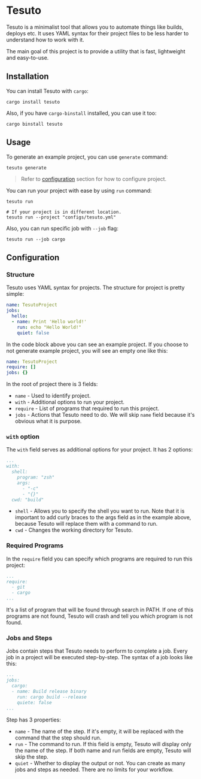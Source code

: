 # Tesuto

Tesuto is a minimalist tool that allows you to automate things like builds, deploys etc. It uses YAML syntax for their project files to be less harder to understand how to work with it.

The main goal of this project is to provide a utility that is fast, lightweight and easy-to-use.

## Installation

You can install Tesuto with `cargo`:

```shell
cargo install tesuto
```

Also, if you have `cargo-binstall` installed, you can use it too:

```shell
cargo binstall tesuto
```

## Usage

To generate an example project, you can use `generate` command:

```shell
tesuto generate
```

> Refer to [configuration](#configuration) section for how to configure project.

You can run your project with ease by using `run` command:

```shell
tesuto run

# If your project is in different location.
tesuto run --project "configs/tesuto.yml"
```

Also, you can run specific job with `--job` flag:

```shell
tesuto run --job cargo
```

## Configuration

### Structure

Tesuto uses YAML syntax for projects. The structure for project is pretty simple:

```yaml
name: TesutoProject
jobs:
  hello:
  - name: Print 'Hello world!'
    run: echo "Hello World!"
    quiet: false
```
In the code block above you can see an example project. If you choose to not generate example project, you will see an empty one like this:
```yaml
name: TesutoProject
require: []
jobs: {}
```
In the root of project there is 3 fields:

- `name` - Used to identify project.
- `with` - Additional options to run your project.
- `require` - List of programs that required to run this project.
- `jobs` - Actions that Tesuto need to do.
We will skip `name` field because it's obvious what it is purpose.

### `with` option

The `with` field serves as additional options for your project. It has 2 options:

```yaml
...
with:
  shell:
    program: "zsh"
    args:
      - "-c"
      - "{}"
  cwd: "build"
```

- `shell` - Allows you to specify the shell you want to run. Note that it is important to add curly braces to the args field as in the example above, because Tesuto will replace them with a command to run.
- `cwd` - Changes the working directory for Tesuto.

### Required Programs

In the `require` field you can specify which programs are required to run this project:

```yaml
...
require:
  - git
  - cargo
...
```

It's a list of program that will be found through search in PATH. If one of this programs are not found, Tesuto will crash and tell you which program is not found.

### Jobs and Steps

Jobs contain steps that Tesuto needs to perform to complete a job. Every job in a project will be executed step-by-step. The syntax of a job looks like this:

```yaml
...
jobs:
  cargo:
  - name: Build release binary
    run: cargo build --release
    quiete: false
...
```

Step has 3 properties:

- `name` - The name of the step. If it's empty, it will be replaced with the command that the step should run.
- `run` - The command to run. If this field is empty, Tesuto will display only the name of the step. If both name and run fields are empty, Tesuto will skip the step.
- `quiet` - Whether to display the output or not.
You can create as many jobs and steps as needed. There are no limits for your workflow.
